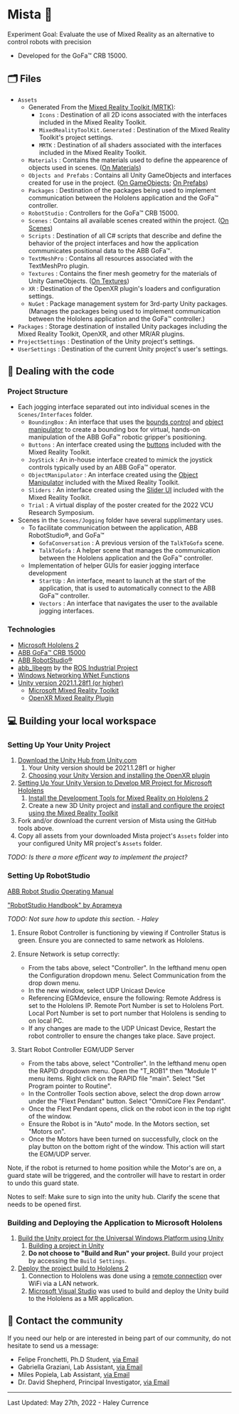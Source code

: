 # Mista :sparkler:

Experiment Goal: Evaluate the use of Mixed Reality as an alternative to control robots with precision
- Developed for the GoFa™ CRB 15000.

## :card_index_dividers:	Files
- `Assets` 
    - Generated From the [Mixed Reality Toolkit (MRTK)](https://docs.microsoft.com/en-us/windows/mixed-reality/mrtk-unity/?view=mrtkunity-2021-05):
        - `Icons` : Destination of all 2D icons associated with the interfaces included in the Mixed Reality Toolkit.
        - `MixedRealityToolKit.Generated` : Destination of the Mixed Reality Toolkit's project settings.
        - `MRTK` : Destination of all shaders associated with the interfaces included in the Mixed Reality Toolkit.
    - `Materials` : Contains the materials used to define the appearence of objects used in scenes. ([On Materials](https://docs.unity3d.com/Manual/Materials.html))
    - `Objects and Prefabs` : Contains all Unity GameObjects and interfaces created for use in the project. ([On GameObjects](https://docs.unity3d.com/Manual/GameObjects.html); [On Prefabs](https://docs.unity3d.com/Manual/Prefabs.html))
    - `Packages` : Destination of the packages being used to implement communication between the Hololens application and the GoFa™ controller.
    - `RobotStudio` : Controllers for the GoFa™ CRB 15000.
    - `Scenes` : Contains all available scenes created within the project. ([On Scenes](https://docs.unity3d.com/Manual/CreatingScenes.html))
    - `Scripts` : Destination of all C# scripts that describe and define the behavior of the project interfaces and how the application communicates positional data to the ABB GoFa™.
    - `TextMeshPro` : Contains all resources associated with the TextMeshPro plugin.
    - `Textures` : Contains the finer mesh geometry for the materials of Unity GameObjects. ([On Textures](https://docs.unity3d.com/Manual/Textures.html))
    - `XR` : Destination of the OpenXR plugin's loaders and configuration settings.
    - `NuGet` : Package management system for 3rd-party Unity packages. (Manages the packages being used to implement communication between the Hololens application and the GoFa™ controller.)
- `Packages` : Storage destination of installed Unity packages including the Mixed Reality Toolkit, OpenXR, and other MR/AR plugins.
- `ProjectSettings` : Destination of the Unity project's settings.
- `UserSettings` : Destination of the current Unity project's user's settings.

## :nut_and_bolt: Dealing with the code

### Project Structure

- Each jogging interface separated out into individual scenes in the `Scenes/Interfaces` folder.
    - `BoundingBox` : An interface that uses the [bounds control](https://docs.microsoft.com/en-us/windows/mixed-reality/mrtk-unity/features/ux-building-blocks/bounds-control?view=mrtkunity-2021-05) and [object manipulator](https://docs.microsoft.com/en-us/windows/mixed-reality/mrtk-unity/features/ux-building-blocks/object-manipulator?view=mrtkunity-2021-05) to create a bounding box for virtual, hands-on manipulation of the ABB GoFa™ robotic gripper's positioning.
    - `Buttons` : An interface created using the [buttons](https://docs.microsoft.com/en-us/windows/mixed-reality/mrtk-unity/features/ux-building-blocks/button?view=mrtkunity-2021-05) included with the Mixed Reality Toolkit.
    - `JoyStick` : An in-house interface created to mimick the joystick controls typically used by an ABB GoFa™ operator.
    - `ObjectManipulator` : An interface created using the [Object Manipulator](https://docs.microsoft.com/en-us/windows/mixed-reality/mrtk-unity/features/ux-building-blocks/object-manipulator?view=mrtkunity-2021-05) included with the Mixed Reality Toolkit.
    - `Sliders` : An interface created using the [Slider UI](https://docs.microsoft.com/en-us/windows/mixed-reality/mrtk-unity/features/ux-building-blocks/sliders?view=mrtkunity-2021-05) included with the Mixed Reality Toolkit.
    - `Trial` : A virtual display of the poster created for the 2022 VCU Research Symposium.
- Scenes in the `Scenes/Jogging` folder have several supplimentary uses.
    - To facilitate communication between the application, ABB RobotStudio®, and GoFa™
        - `GofaConversation` : A previous version of the `TalkToGofa` scene.
        - `TalkToGofa` : A helper scene that manages the communication between the Hololens application and the GoFa™ controller.
    - Implementation of helper GUIs for easier jogging interface development
        - `StartUp` : An interface, meant to launch at the start of the application, that is used to automatically connect to the ABB GoFa™ controller. 
        - `Vectors` : An interface that navigates the user to the available jogging interfaces.

### Technologies
- [Microsoft Hololens 2](https://www.microsoft.com/en-us/hololens/hardware?SilentAuth=1)
- [ABB GoFa™ CRB 15000](https://new.abb.com/products/robotics/collaborative-robots/crb-15000)
- [ABB RobotStudio®](https://new.abb.com/products/robotics/robotstudio)
- [abb_libegm](https://github.com/ros-industrial/abb_libegm) by the [ROS Industrial Project](https://rosindustrial.org/)
- [Windows Networking WNet Functions](https://docs.microsoft.com/en-us/windows/win32/wnet/about-windows-networking)
- [Unity version 2021.1.28f1 (or higher)](https://unity.com/products/unity-platform)
  - [Microsoft Mixed Reality Toolkit](https://docs.microsoft.com/en-us/windows/mixed-reality/mrtk-unity/?view=mrtkunity-2021-05)
  - [OpenXR Mixed Reality Plugin](https://docs.unity3d.com/Packages/com.unity.xr.openxr@1.4/manual/index.html)

## :computer: Building your local workspace

### Setting Up Your Unity Project

1. [Download the Unity Hub from Unity.com](https://unity.com/products/unity-platform)
    1. Your Unity version should be 2021.1.28f1 or higher
    2. [Choosing your Unity Version and installing the OpenXR plugin](https://docs.microsoft.com/en-us/windows/mixed-reality/develop/unity/choosing-unity-version)
2. [Setting Up Your Unity Version to Develop MR Project for Microsoft Hololens](https://docs.microsoft.com/en-us/windows/mixed-reality/develop/unity/unity-development-overview?tabs=arr%2CD365%2Chl2)
    1. [Install the Development Tools for Mixed Reality on Hololens 2](https://docs.microsoft.com/en-us/windows/mixed-reality/develop/install-the-tools)
    2. Create a new 3D Unity project and [install and configure the project using the Mixed Reality Toolkit](https://docs.microsoft.com/en-us/windows/mixed-reality/develop/unity/welcome-to-mr-feature-tool)
3. Fork and/or download the current version of Mista using the GitHub tools above. 
4. Copy all assets from your downloaded Mista project's `Assets` folder into your configured Unity MR project's `Assets` folder.

_TODO: Is there a more efficent way to implement the project?_

### Setting Up RobotStudio

[ABB Robot Studio Operating Manual](https://library.e.abb.com/public/58b48849b2c545f38cb1d85267032091/3HAC032104%20OM%20RobotStudio-en.pdf)

["RobotStudio Handbook" by Aprameya](https://www.ardavan.io/post/robotstudio-handbook)

_TODO: Not sure how to update this section. - Haley_

1. Ensure Robot Controller is functioning by viewing if Controller Status is green. Ensure you are connected to same network as Hololens. 

2. Ensure Network is setup correctly: 
    - From the tabs above, select "Controller". In the lefthand menu open the Configuration dropdown menu. Select Communication from the drop down menu. 
    - In the new window, select UDP Unicast Device
    - Referencing EGMdevice, ensure the following: Remote Address is set to the Hololens IP. Remote Port Number is set to Hololens Port. Local Port Number is set to port number that Hololens is sending to on local PC. 
    - If any changes are made to the UDP Unicast Device, Restart the robot controller to ensure the changes take place. Save project. 

3. Start Robot Controller EGM/UDP Server
    - From the tabs above, select "Controller". In the lefthand menu open the RAPID dropdown menu. Open the "T_ROB1" then "Module 1" menu items. Right click on the RAPID file "main". Select "Set Program pointer to Routine".
    - In the Controller Tools section above, select the drop down arrow under the "Flext Pendant" button. Select "OmniCore Flex Pendant". 
    - Once the Flext Pendant opens, click on the robot icon in the top right of the window. 
    - Ensure the Robot is in "Auto" mode. In the Motors section, set "Motors on".
    - Once the Motors have been turned on successfully, clock on the play button on the bottom right of the window. This action will start the EGM/UDP server. 
  
Note, if the robot is returned to home position while the Motor's are on, a guard state will be triggered, and the controller will have to restart in order to undo this guard state.
  
Notes to self:  Make sure to sign into the unity hub. Clarify the scene that needs to be opened first. 

### Building and Deploying the Application to Microsoft Hololens

1. [Build the Unity project for the Universal Windows Platform using Unity](https://docs.microsoft.com/en-us/windows/mixed-reality/develop/unity/build-and-deploy-to-hololens)
    1. [Building a project in Unity](https://docs.unity3d.com/560/Documentation/Manual/BuildSettings.html)
    2. **Do not choose to "Build and Run" your project.** Build your project by accessing the `Build Settings`.
2. [Deploy the project build to Hololens 2](https://docs.microsoft.com/en-us/windows/mixed-reality/develop/advanced-concepts/using-visual-studio?tabs=hl2)
    1. Connection to Hololens was done using a [remote connection](https://docs.microsoft.com/en-us/windows/mixed-reality/develop/advanced-concepts/using-visual-studio?tabs=hl2#remote-connection) over WiFi via a LAN network.
    2. [Microsoft Visual Studio](https://visualstudio.microsoft.com/downloads/) was used to build and deploy the Unity build to the Hololens as a MR application.

## :speech_balloon:	Contact the community
If you need our help or are interested in being part of our community, do not hesitate to send us a message:

- Felipe Fronchetti, Ph.D Student, [via Email](mailto:fronchettl@vcu.edu)
- Gabriella Graziani, Lab Assistant, [via Email](mailto:grazianige@vcu.edu)
- Miles Popiela, Lab Assistant, [via Email](mailto:popielamc@vcu.edu)
- Dr. David Shepherd, Principal Investigator, [via Email](mailto:shepherdd@vcu.edu)

---

Last Updated: May 27th, 2022 - Haley Currence
